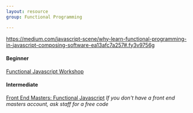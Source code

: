 ```yaml
---
layout: resource
group: Functional Programming

---
```

<!-- General resources go here -->
<https://medium.com/javascript-scene/why-learn-functional-programming-in-javascript-composing-software-ea13afc7a257#.fy3v9756g>

#### Beginner

[Functional Javascript Workshop](https://github.com/timoxley/functional-javascript-workshop)

#### Intermediate

[Front End Masters: Functional Javascript](https://frontendmasters.com/courses/functional-javascript/)
*If you don't have a front end masters account, ask staff for a free code*

<!-- #### Advanced -->

<!-- #### Jedi -->
